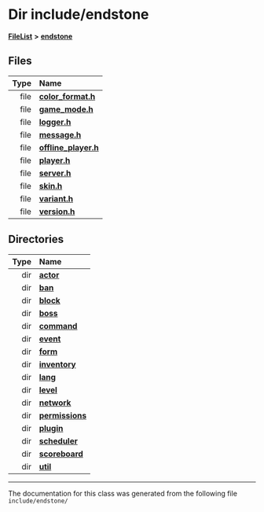 

# Dir include/endstone



[**FileList**](files.md) **>** [**endstone**](dir_6cf277b678674f97c7a2b6b3b2447b33.md)












## Files

| Type | Name |
| ---: | :--- |
| file | [**color\_format.h**](color__format_8h.md) <br> |
| file | [**game\_mode.h**](game__mode_8h.md) <br> |
| file | [**logger.h**](logger_8h.md) <br> |
| file | [**message.h**](message_8h.md) <br> |
| file | [**offline\_player.h**](offline__player_8h.md) <br> |
| file | [**player.h**](player_8h.md) <br> |
| file | [**server.h**](server_8h.md) <br> |
| file | [**skin.h**](skin_8h.md) <br> |
| file | [**variant.h**](variant_8h.md) <br> |
| file | [**version.h**](version_8h.md) <br> |


## Directories

| Type | Name |
| ---: | :--- |
| dir | [**actor**](dir_dd7779a583e02d88c9a89a2c881c3946.md) <br> |
| dir | [**ban**](dir_f1b1f2e9abb31749ef58cd98f22bcd78.md) <br> |
| dir | [**block**](dir_faca67fc60a7463eb1bd30eabe023cf1.md) <br> |
| dir | [**boss**](dir_d0a7fd8d5b72659767e2a2651b1ff51c.md) <br> |
| dir | [**command**](dir_5c7b2dbfabcd1115569d1e20a260545c.md) <br> |
| dir | [**event**](dir_f1d783c0ad83ee143d16e768ebca51c8.md) <br> |
| dir | [**form**](dir_0fd3b458603af3963ebb9c312a9238ec.md) <br> |
| dir | [**inventory**](dir_d1e84b530b14f41e8b6f5ec1b5dee76c.md) <br> |
| dir | [**lang**](dir_cd2600a5c389b96acc106cf97f774d1c.md) <br> |
| dir | [**level**](dir_8e239ca1e5fd0d936d66a30330d3a329.md) <br> |
| dir | [**network**](dir_5fb49eba5df98b849987b1937230be97.md) <br> |
| dir | [**permissions**](dir_33a21cc2f228e5ad6b7d1bc8d0d1e9bc.md) <br> |
| dir | [**plugin**](dir_53ee43673b2467e53c4cb8c30a2e7d89.md) <br> |
| dir | [**scheduler**](dir_3a50fadda3c7cdc27c965a478a3f7d27.md) <br> |
| dir | [**scoreboard**](dir_19c52f9ea81a2cf7449c80dcee80d6f0.md) <br> |
| dir | [**util**](dir_89b85071337bf933dea6c29b4c6a4410.md) <br> |

























































------------------------------
The documentation for this class was generated from the following file `include/endstone/`


